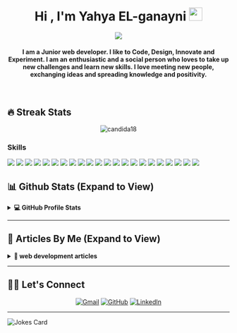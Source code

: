 <h1 align="center">Hi , I'm Yahya EL-ganayni <img src="https://media.giphy.com/media/hvRJCLFzcasrR4ia7z/giphy.gif" width="30"></h1>
<p align="center">
  <a href="https://github.com/DenverCoder1/readme-typing-svg"><img src="https://readme-typing-svg.herokuapp.com?lines=I'm+a+full+stack+developer"></a>
</p>
<h4 align="center">I am a Junior web developer. I like to Code, Design, Innovate and Experiment. I am an enthusiastic and a social person who loves to take up new challenges and learn new skills. I love meeting new people, exchanging ideas and spreading knowledge and positivity.</h4>
<br>

## 🔥 Streak Stats

<p align="center"><img src="https://github-readme-streak-stats.herokuapp.com/?user=yahyaelganyni1&theme=algolia" alt="candida18"  /></p>

### Skills

![](https://img.shields.io/badge/HTML-239120?style=for-the-badge&logo=html5&logoColor=white)
![](https://img.shields.io/badge/CSS3-1572B6?style=for-the-badge&logo=css3&logoColor=white)
![](https://img.shields.io/badge/JavaScript-F7DF1E?style=for-the-badge&logo=javascript&logoColor=black)
![](https://img.shields.io/badge/Ruby-CC342D?style=for-the-badge&logo=ruby&logoColor=white)
![](https://img.shields.io/badge/React-20232A?style=for-the-badge&logo=react&logoColor=61DAFB)
![](https://img.shields.io/badge/Bootstrap-563D7C?style=for-the-badge&logo=bootstrap&logoColor=white)
![](https://img.shields.io/badge/Redux-593D88?style=for-the-badge&logo=redux&logoColor=white)
![](https://img.shields.io/badge/React_Router-CA4245?style=for-the-badge&logo=react-router&logoColor=white)
![](https://img.shields.io/badge/PostgreSQL-316192?style=for-the-badge&logo=postgresql&logoColor=white)
![](https://img.shields.io/badge/Ruby_on_Rails-CC0000?style=for-the-badge&logo=ruby-on-rails&logoColor=white)
![](https://img.shields.io/badge/Jest-323330?style=for-the-badge&logo=Jest&logoColor=white)
![](https://img.shields.io/badge/json%20web%20tokens-323330?style=for-the-badge&logo=json-web-tokens&logoColor=pink)
![](https://img.shields.io/badge/Sass-CC6699?style=for-the-badge&logo=sass&logoColor=white)
![](https://img.shields.io/badge/Visual_Studio_Code-5C2D91?style=for-the-badge&logo=VScode%20studio&logoColor=white)
![](https://img.shields.io/badge/eslint-3A33D1?style=for-the-badge&logo=eslint&logoColor=white)
![](https://img.shields.io/badge/stylelint-000?style=for-the-badge&logo=stylelint&logoColor=white)
![](https://img.shields.io/badge/webpack-8DD6F9?style=for-the-badge&logo=webpack&logoColor=black)
![](https://img.shields.io/badge/Heroku-430098?style=for-the-badge&logo=heroku&logoColor=white)
![](https://img.shields.io/badge/Netlify-00C7B7?style=for-the-badge&logo=netlify&logoColor=white)
![](https://img.shields.io/badge/Git-F05032?style=for-the-badge&logo=git&logoColor=white)
![](https://img.shields.io/badge/GitHub-181717?style=for-the-badge&logo=github&logoColor=white)
![](https://img.shields.io/badge/Ubuntu-E95420?style=for-the-badge&logo=ubuntu&logoColor=white)

## 📊 Github Stats (Expand to View)

<details> 
  <summary><b>💻 GitHub Profile Stats</b></summary>
  <br/>
  <p align="center">
    <a href="https://github.com/anuraghazra/github-readme-stats"><img alt="Candida's Github Stats" src="https://github-readme-stats.vercel.app/api?username=yahyaelganyni1&show_icons=true&count_private=true&theme=algolia" height="192px"/></a>
<br/>
  &nbsp;
	  <img src="https://github-readme-stats.vercel.app/api/top-langs?username=yahyaelganyni1&show_icons=true&locale=en&layout=compact&theme=algolia" alt="candida18" height="192px"/>
  <br/>
  <b>Note:</b> Top languages is only a metric of the languages my public code consists of and doesn't reflect experience or skill level.
  </p>
</details>

<hr />

## :bookmark_tabs: Articles By Me (Expand to View)

<details>
  <summary><b>📕 web development articles</b></summary>
  <ul>
    <li><a href="https://github.com/yahyaelganyni1/uesEffect/blob/main/readme.md">
    useEffect
    </a></li>
     <li><a href="https://github.com/yahyaelganyni1/authentication_app/blob/main/README.md">
    rails app api authentication with cookies 
    </a></li>
    <li><a href="https://github.com/yahyaelganyni1/devise-jwt-app1/blob/dev/README.md">
    devise jwt app for rails 7 api
    </a></li>
  </ul>
</details>

<hr />

## 🙋‍♀️ Let's Connect

<p align="center">
	<a href="mailto:candida.yahyaelganayni@gmail.com"><img src="https://img.icons8.com/bubbles/50/000000/gmail.png" alt="Gmail"/></a>
	<a href="https://github.com/yahyaelganyni1"><img src="https://img.icons8.com/bubbles/50/000000/github.png" alt="GitHub"/></a>
	<a href="https://www.linkedin.com/in/yahya-el-ganayni-a456115b/"><img src="https://img.icons8.com/bubbles/50/000000/linkedin.png" alt="LinkedIn"/></a>
</p>

<hr/>

<!-- Markdown -->

![Jokes Card](https://readme-jokes.vercel.app/api)

<!-- Markdown -->
